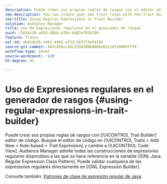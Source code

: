 ```yaml
---
description: Puede crear sus propias reglas de rasgos con el editor de código del Generador de rasgos. Busque el editor de código en Características > Agregar nuevo > Basado en reglas > Expresión de características y cambie a Vista de código. Audience Manager admite todas las construcciones de expresiones regulares disponibles a las que se hace referencia en el Patrón de clase de expresiones regulares de Java. Puede validar cualquiera de las expresiones regulares directamente en el generador de expresiones.
seo-description: You can create your own trait rules with the Trait Builder code editor. Find the code editor in Traits > Add New > Rule-based > Trait Expression and switch to Code View. Audience Manager supports all the available regular expression constructs referenced in the Java Regular Expression Class Pattern. You can validate any of the regular expressions directly in the Expression Builder.
seo-title: Using Regular Expressions in Trait Builder
solution: Audience Manager
title: Uso de Expresiones regulares en el generador de rasgos
uuid: c263dc26-a920-48b8-b76a-6d82e7836196
feature: Traits
exl-id: eb41da2b-ce61-4965-a723-5bf273e54f82
source-git-commit: 4d3c859cc4dc5294286680b0e63c287e0409f7fd
workflow-type: tm+mt
source-wordcount: '129'
ht-degree: 9%

---
```


# Uso de Expresiones regulares en el generador de rasgos {#using-regular-expressions-in-trait-builder}

Puede crear sus propias reglas de rasgos con [!UICONTROL Trait Builder] editor de código. Busque el editor de código en [!UICONTROL Traits > Add New > Rule-based > Trait Expression] y cambie a [!UICONTROL Code View]. Audience Manager admite todas las construcciones de expresiones regulares disponibles a las que se hace referencia en la variable [!DNL Java Regular Expression Class Pattern]. Puede validar cualquiera de las expresiones regulares directamente en [!DNL Expression Builder].

Consulte también. [Patrones de clase de expresión regular de Java](https://docs.oracle.com/javase/7/docs/api/java/util/regex/Pattern.html).
